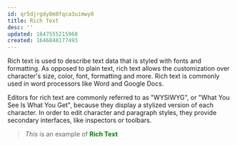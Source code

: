 ```yaml
---
id: qr5djrgdy8m8fqca3uimwy8
title: Rich Text
desc: ''
updated: 1647555215968
created: 1646848177493
---
```


Rich text is used to describe text data that is styled with fonts and formatting. As opposed to plain text, rich text allows the customization over character's size, color, font, formatting and more. Rich text is commonly used in word processors like Word and Google Docs. 

Editors for rich text are commonly referred to as "WYSIWYG", or "What You See Is What You Get", because they display a stylized version of each character. In order to edit character and paragraph styles, they provide secondary interfaces, like inspectors or toolbars. 

> *This* is an example of <span style="color:green"> **Rich Text** </span>

